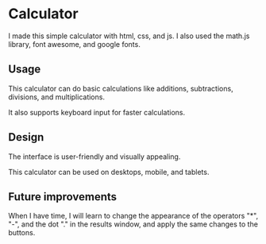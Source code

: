 # Calculator
I made this simple calculator with html, css, and js. I also used the math.js library, font awesome, and google fonts.

## Usage
This calculator can do basic calculations like additions, subtractions, divisions, and multiplications. 

It also supports keyboard input for faster calculations.

## Design 
The interface is user-friendly and visually appealing.

This calculator can be used on desktops, mobile, and tablets.

## Future improvements
When I have time, I will learn to change the appearance of the operators "*", "-", and the dot "." in the results window, and apply the same changes to the buttons.
